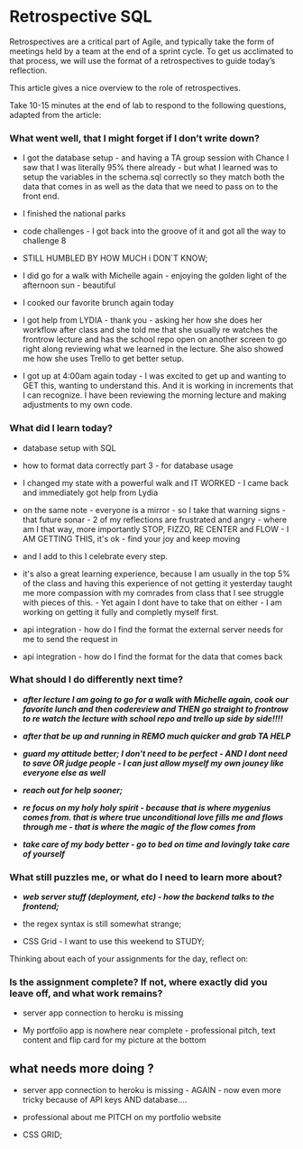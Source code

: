 # Retrospective SQL
Retrospectives are a critical part of Agile, and typically take the form of meetings held by a team at the end of a sprint cycle. To get us acclimated to that process, we will use the format of a retrospectives to guide today’s reflection.

This article gives a nice overview to the role of retrospectives.

Take 10-15 minutes at the end of lab to respond to the following questions, adapted from the article:

### What went well, that I might forget if I don’t write down?
  - I got the database setup - and having a TA group session with Chance I saw that I was literally 95% there already - but what I learned was to setup the variables in the schema.sql correctly so they match both the data that comes in as well as the data that we need to pass on to the front end.
  - I finished the national parks
  - code challenges - I got back into the groove of it and got all the way to challenge 8
  - STILL HUMBLED BY HOW MUCH i DON`T KNOW;

  - I did go for a walk with Michelle again - enjoying the golden light of the afternoon sun - beautiful
  - I cooked our favorite brunch again today

  - I got help from LYDIA - thank you - asking her how she does her workflow after class and she told me that she usually re watches the frontrow lecture and has the school repo open on another screen to go right along reviewing what we learned in the lecture. She also showed me how she uses Trello to get better setup.

  - I got up at 4:00am again today - I was excited to get up and wanting to GET this, wanting to understand this. And it is working in increments that I can recognize. I have been reviewing the morning lecture and making adjustments to my own code.


### What did I learn today?
  - database setup with SQL
  - how to format data correctly part 3 - for database usage
  - I changed my state with a powerful walk and IT WORKED - I came back and immediately got help from Lydia

  - on the same note - everyone is a mirror - so I take that warning signs - that future sonar - 2 of my reflections are frustrated and angry - where am I that way, more importantly STOP, FIZZO, RE CENTER and FLOW - I AM GETTING THIS, it's ok - find your joy and keep moving

  - and I add to this I celebrate every step.
  - it's also a great learning experience, because I am usually in the top 5% of the class and having this experience of not getting it yesterday taught me more compassion with my comrades from class that I see struggle with pieces of this. - Yet again I dont have to take that on either - I am working on getting it fully and completly myself first.
  - api integration - how do I find the format the external server needs for me to send the request in
  - api integration - how do I find the format for the data that comes back

### What should I do differently next time?

  - ***after lecture I am going to go for a walk with Michelle again, cook our favorite lunch and then codereview and THEN go straight to frontrow to re watch the lecture with school repo and trello up side by side!!!!***

  - ***after that be up and running in REMO much quicker and grab TA HELP***

  - ***guard my attitude better; I don't need to be perfect - AND I dont need to save OR judge people - I can just allow myself my own jouney like everyone else as well***

  - ***reach out for help sooner;***

  - ***re focus on my holy holy spirit - because that is where mygenius comes from. that is where true unconditional love fills me and flows through me - that is where the magic of the flow comes from***
  - ***take care of my body better - go to bed on time and lovingly take care of yourself***

### What still puzzles me, or what do I need to learn more about?

- ***web server stuff (deployment, etc) - how the backend talks to the frontend;***


- the regex syntax is still somewhat strange;
- CSS Grid - I want to use this weekend to STUDY;

Thinking about each of your assignments for the day, reflect on:
### Is the assignment complete? If not, where exactly did you leave off, and what work remains?

  + server app connection to heroku is missing

  + My portfolio app is nowhere near complete - professional pitch, text content and flip card for my picture at the bottom


## what needs more doing ?
  + server app connection to heroku is missing - AGAIN - now even more tricky because of API keys AND database....

  + professional about me PITCH on my portfolio website
  + CSS GRID;